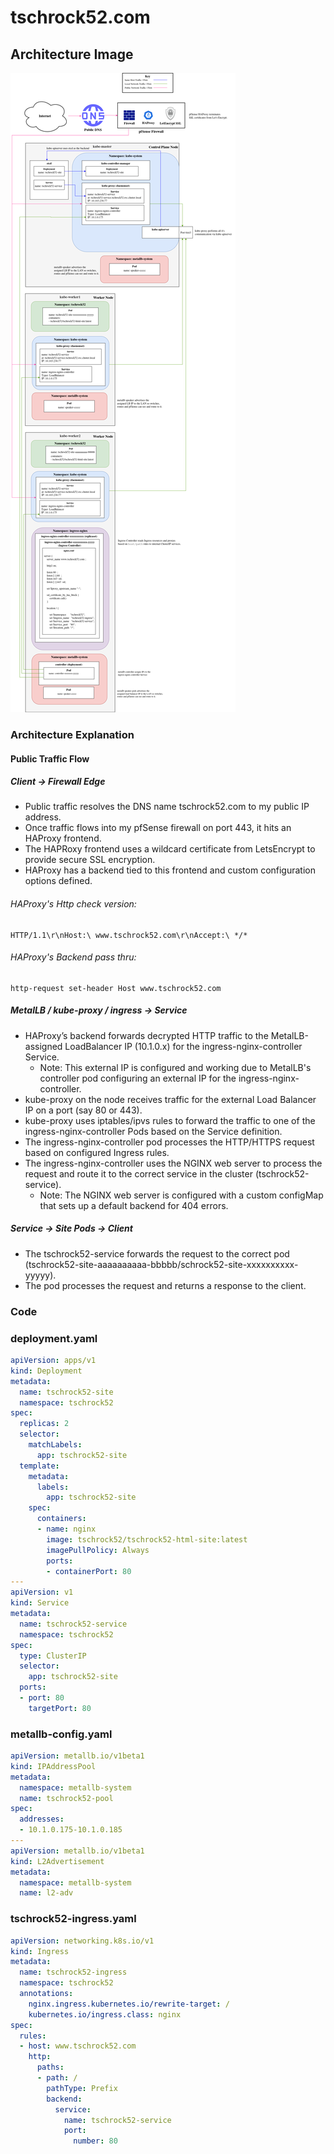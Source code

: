 # tschrock52.com

## Architecture Image
![Site Architecture](/html/images/architecture_site.png)

### Architecture Explanation
#### Public Traffic Flow
##### Client -> Firewall Edge
 - Public traffic resolves the DNS name tschrock52.com to my public IP address.
 - Once traffic flows into my pfSense firewall on port 443, it hits an HAProxy frontend.
 - The HAPRoxy frontend uses a wildcard certificate from LetsEncrypt to provide secure SSL encryption.
 - HAProxy has a backend tied to this frontend and custom configuration options defined.

###### HAProxy's Http check version:
```
HTTP/1.1\r\nHost:\ www.tschrock52.com\r\nAccept:\ */*
```
###### HAProxy's Backend pass thru:
```
http-request set-header Host www.tschrock52.com
```
##### MetalLB / kube-proxy / ingress -> Service
 - HAProxy’s backend forwards decrypted HTTP traffic to the MetalLB-assigned LoadBalancer IP (10.1.0.x) for the ingress-nginx-controller Service.
   - Note: This external IP is configured and working due to MetalLB's controller pod configuring an external IP for the ingress-nginx-controller.
 - kube-proxy on the node receives traffic for the external Load Balancer IP on a port (say 80 or 443).
 - kube-proxy uses iptables/ipvs rules to forward the traffic to one of the ingress-nginx-controller Pods based on the Service definition.
 - The ingress-nginx-controller pod processes the HTTP/HTTPS request based on configured Ingress rules.
 - The ingress-nginx-controller uses the NGINX web server to process the request and route it to the correct service in the cluster (tschrock52-service).
   - Note: The NGINX web server is configured with a custom configMap that sets up a default backend for 404 errors.
##### Service -> Site Pods -> Client
 - The tschrock52-service forwards the request to the correct pod (tschrock52-site-aaaaaaaaaa-bbbbb/schrock52-site-xxxxxxxxxx-yyyyy).
 - The pod processes the request and returns a response to the client.

### Code
### deployment.yaml
```YAML
apiVersion: apps/v1
kind: Deployment
metadata:
  name: tschrock52-site
  namespace: tschrock52
spec:
  replicas: 2
  selector:
    matchLabels:
      app: tschrock52-site
  template:
    metadata:
      labels:
        app: tschrock52-site
    spec:
      containers:
      - name: nginx
        image: tschrock52/tschrock52-html-site:latest
        imagePullPolicy: Always
        ports:
        - containerPort: 80
---
apiVersion: v1
kind: Service
metadata:
  name: tschrock52-service
  namespace: tschrock52
spec:
  type: ClusterIP
  selector:
    app: tschrock52-site
  ports:
  - port: 80
    targetPort: 80
```
### metallb-config.yaml
```YAML
apiVersion: metallb.io/v1beta1
kind: IPAddressPool
metadata:
  namespace: metallb-system
  name: tschrock52-pool
spec:
  addresses:
  - 10.1.0.175-10.1.0.185
---
apiVersion: metallb.io/v1beta1
kind: L2Advertisement
metadata:
  namespace: metallb-system
  name: l2-adv
```
### tschrock52-ingress.yaml
```YAML
apiVersion: networking.k8s.io/v1
kind: Ingress
metadata:
  name: tschrock52-ingress
  namespace: tschrock52
  annotations:
    nginx.ingress.kubernetes.io/rewrite-target: /
    kubernetes.io/ingress.class: nginx
spec:
  rules:
  - host: www.tschrock52.com
    http:
      paths:
      - path: /
        pathType: Prefix
        backend:
          service:
            name: tschrock52-service
            port:
              number: 80
```
